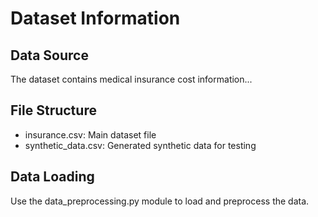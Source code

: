 # Dataset Information

## Data Source
The dataset contains medical insurance cost information...

## File Structure
- insurance.csv: Main dataset file
- synthetic_data.csv: Generated synthetic data for testing

## Data Loading
Use the data_preprocessing.py module to load and preprocess the data.
